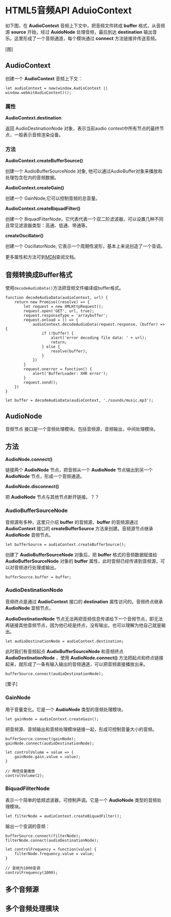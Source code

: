 # HTML5音频API AduioContext

如下图，在 **AudioContext** 音频上下文中，把音频文件转成 **buffer** 格式，从音频源 **source** 开始，经过 **AuidoNode** 处理音频，最后到达 **destination** 输出音乐。这里形成了一个音频通道，每个模块通过 **connect** 方法链接并传送音频。

[图]

## AudioContext
创建一个 **AudioContext** 音频上下文：

```
let audioContext = new(window.AudioContext || window.webkitAudioContext)();
```

### 属性

**AudioContext.destination**

返回 AudioDestinationNode 对象，表示当前audio context中所有节点的最终节点，一般表示音频渲染设备。

### 方法

**AudioContext.createBufferSource()**

创建一个 AudioBufferSourceNode 对象, 他可以通过AudioBuffer对象来播放和处理包含在内的音频数据。

**AudioContext.createGain()**

创建一个 GainNode,它可以控制音频的总音量。

**AudioContext.createBiquadFilter()**

创建一个 BiquadFilterNode，它代表代表一个双二阶滤波器，可以设置几种不同且常见滤波器类型：高通、低通、带通等。

**createOscillator()**

创建一个 OscillatorNode, 它表示一个周期性波形，基本上来说创造了一个音调。

更多属性和方法可到[MDN](https://developer.mozilla.org/zh-CN/docs/Web/API/AudioContext)查阅文档。

## 音频转换成Buffer格式

使用`decodeAudioData()`方法把音频文件编译成buffer格式。
```
function decodeAudioData(audioContext, url) {
	return new Promise((resolve) => {
		let request = new XMLHttpRequest();
		request.open('GET', url, true);
		request.responseType = 'arraybuffer';
		request.onload = () => {
			audioContext.decodeAudioData(request.response, (buffer) => {
				if (!buffer) {
					alert('error decoding file data: ' + url);
					return;
				} else {
					resolve(buffer);
				}
			})
		}
		request.onerror = function() {
			alert('BufferLoader: XHR error');
		}
		request.send();
	})
}

let buffer = decodeAudioData(audioContext, './sounds/music.mp3');
```

## AudioNode

音频节点 接口是一个音频处理模块。包括音频源，音频输出，中间处理模块。

## 方法

**AudioNode.connect()**

链接两个 **AudioNode** 节点，把音频从一个 **AudioNode** 节点输出到另一个 **AudioNode** 节点，形成一个音频通道。

**AudioNode.disconnect()**

把 **AudioNode** 节点与其他节点断开链接。？？

### AudioBufferSourceNode

音频源有多种，这里只介绍 **buffer** 的音频源，**buffer** 的音频源通过 **AudioContext** 接口的 **createBufferSource** 方法来创建。音频源节点继承 **AudioNode** 音频节点。

```
let bufferSource = audioContext.createBufferSource();
```

创建了 **AudioBufferSourceNode** 对象后，把 **buffer** 格式的音频数据赋值给  **AudioBufferSourceNode** 对象的 **buffer** 属性，此时音频已经传递到音频源，可以对音频进行处理或输出。

```
bufferSource.buffer = buffer;
```

### AudioDestinationNode

音频终点是通过 **AudioContext** 接口的 **destination** 属性访问的。音频终点继承 **AudioNode** 音频节点， 

**AudioDestinationNode** 节点无法再把音频信息传递给下一个音频节点，即无法再链接其他音频节点，因为他已经是终点，没有输出，也可以理解为他自己就是输出。

```
let audioDestinationNode = audioContext.destination;
```

此时我们有音频起点 **AudioBufferSourceNode** 和音频终点 **AudioDestinationNode** ，使用 **AudioNode.connect()** 方法把起点和终点链接起来，就形成了一条有输入输出的音频通道，可以把音频直接播放出来。 

```
bufferSource.connect(audioDestinationNode);
```

[栗子]

### GainNode

用于音量变化。它是一个 **AudioNode** 类型的音频处理模块。

```
let gainNode = audioContext.createGain();
```

把音频源、音频输出和音频处理模块链接一起，形成可控制音量大小的音频。

```
bufferSource.connect(gainNode);
gainNode.connect(audioDestinationNode);

let controlVolume = value => {
	gainNode.gain.value = value);
}

// 两倍音量播放
controlVolume(2);
```

### BiquadFilterNode

表示一个简单的低频滤波器，可控制声调。它是一个 **AudioNode** 类型的音频处理模块。

```
let filterNode = audioContext.createBiquadFilter();
```

输出一个变调的音频：
```
bufferSource.connect(filterNode);
filterNode.connect(audioDestinationNode);

let controlFrequency = function(value) {
	filterNode.frequency.value = value;
}

// 音频为1000变调
controlFrequency(1000);
```

## 多个音频源


## 多个音频处理模块